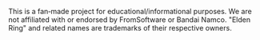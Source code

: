 This is a fan‑made project for educational/informational purposes.
We are not affiliated with or endorsed by FromSoftware or Bandai Namco.
"Elden Ring" and related names are trademarks of their respective owners.

